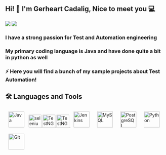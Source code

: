 ## Hi! 👋 I'm Gerheart Cadalig, Nice to meet you 💻

[![](https://img.shields.io/badge/-@gerheartTest-%23181717?style=flat-square&logo=github)](https://github.com/gerheartTest)
[![](https://img.shields.io/badge/-Gerheart%20Cadalig-blue?style=flat-square&logo=Linkedin&logoColor=white&link=https://www.linkedin.com/in/gerheart-cadalig-797145173/)](https://www.linkedin.com/in/gerheart-cadalig-797145173/)

### I have a strong passion for Test and Automation engineering

### My primary coding language is Java and have done quite a bit in python as well

### ⚡ Here you will find a bunch of my sample projects about Test Automation!

## 🛠 Languages and Tools  
<div align="left">
<a href="https://www.java.com/" target="_blank"><img style="margin: 10px" src="https://profilinator.rishav.dev/skills-assets/java-original-wordmark.svg" alt="Java" height="50" /></a>
<a href="https://www.selenium.dev" target="_blank" rel="noreferrer"> <img src="https://raw.githubusercontent.com/detain/svg-logos/780f25886640cef088af994181646db2f6b1a3f8/svg/selenium-logo.svg" alt="selenium" width="40" height="40"/> </a> 
<a href="https://testng.org/" target="_blank" rel="noreferrer"> <img src="https://automated-testing.info/uploads/default/original/2X/4/49950f4112bb39e094016e7d7be7c84aec415f24.png" alt="TestNG" width="40" height="40"/> </a>   
<a href="https://cucumber.io/" target="_blank" rel="noreferrer"> <img src="https://encrypted-tbn0.gstatic.com/images?q=tbn%3AANd9GcSEFmhHvn6WRbl6XiePY_uQHBbVZUzRytIuQA&usqp=CAU" alt="TestNG" width="40" height="40"/> </a>     
<a href="https://www.jenkins.io/" target="_blank"><img style="margin: 10px" src="https://profilinator.rishav.dev/skills-assets/jenkins-icon.svg" alt="Jenkins" height="50" /></a>  
<a href="https://www.mysql.com/" target="_blank"><img style="margin: 10px" src="https://profilinator.rishav.dev/skills-assets/mysql-original-wordmark.svg" alt="MySQL" height="50" /></a>
<a href="https://www.postgresql.org/" target="_blank"><img style="margin: 10px" src="https://profilinator.rishav.dev/skills-assets/postgresql-original-wordmark.svg" alt="PostgreSQL" height="50" /></a>  
<a href="https://www.python.org/" target="_blank"><img style="margin: 10px" src="https://profilinator.rishav.dev/skills-assets/python-original.svg" alt="Python" height="50" /></a>  
<a href="https://github.com/" target="_blank"><img style="margin: 10px" src="https://profilinator.rishav.dev/skills-assets/git-scm-icon.svg" alt="Git" height="50" /></a>
  
 
  
</div>  

